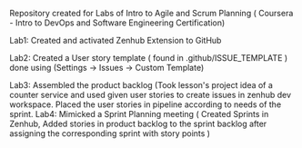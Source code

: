 Repository created for Labs of Intro to Agile and Scrum Planning ( Coursera - Intro to DevOps and Software Engineering Certification)

Lab1: Created and activated Zenhub Extension to GitHub

Lab2: Created a User story template ( found in .github/ISSUE_TEMPLATE ) done using (Settings -> Issues -> Custom Template)

Lab3: Assembled the product backlog (Took lesson's project idea of a counter service and used given user stories to create issues in zenhub dev workspace.
      Placed the user stories in pipeline according to needs of the sprint.
Lab4: Mimicked a Sprint Planning meeting ( Created Sprints in Zenhub, Added stories in product backlog to the sprint backlog after assigning the corresponding sprint           with story points )

